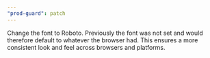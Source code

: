 ```yaml
---
"prod-guard": patch
---
```


Change the font to Roboto. Previously the font was not set and would therefore default to whatever the browser had. This ensures a more consistent look and feel across browsers and platforms.
